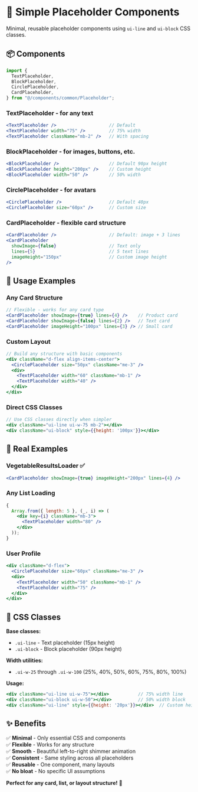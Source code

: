 # 🎯 Simple Placeholder Components

Minimal, reusable placeholder components using `ui-line` and `ui-block` CSS classes.

## 📦 Components

```jsx
import {
  TextPlaceholder,
  BlockPlaceholder,
  CirclePlaceholder,
  CardPlaceholder,
} from "@/components/common/Placeholder";
```

### **TextPlaceholder** - for any text

```jsx
<TextPlaceholder />                    // Default
<TextPlaceholder width="75" />         // 75% width
<TextPlaceholder className="mb-2" />   // With spacing
```

### **BlockPlaceholder** - for images, buttons, etc.

```jsx
<BlockPlaceholder />                   // Default 90px height
<BlockPlaceholder height="200px" />    // Custom height
<BlockPlaceholder width="50" />        // 50% width
```

### **CirclePlaceholder** - for avatars

```jsx
<CirclePlaceholder />                  // Default 40px
<CirclePlaceholder size="60px" />      // Custom size
```

### **CardPlaceholder** - flexible card structure

```jsx
<CardPlaceholder />                    // Default: image + 3 lines
<CardPlaceholder
  showImage={false}                    // Text only
  lines={5}                            // 5 text lines
  imageHeight="150px"                  // Custom image height
/>
```

## 🚀 Usage Examples

### **Any Card Structure**

```jsx
// Flexible - works for any card type
<CardPlaceholder showImage={true} lines={4} />    // Product card
<CardPlaceholder showImage={false} lines={2} />   // Text card
<CardPlaceholder imageHeight="100px" lines={3} /> // Small card
```

### **Custom Layout**

```jsx
// Build any structure with basic components
<div className="d-flex align-items-center">
  <CirclePlaceholder size="50px" className="me-3" />
  <div>
    <TextPlaceholder width="60" className="mb-1" />
    <TextPlaceholder width="40" />
  </div>
</div>
```

### **Direct CSS Classes**

```jsx
// Use CSS classes directly when simpler
<div className="ui-line ui-w-75 mb-2"></div>
<div className="ui-block" style={{height: '100px'}}></div>
```

## 📱 Real Examples

### **VegetableResultsLoader** ✅

```jsx
<CardPlaceholder showImage={true} imageHeight="200px" lines={4} />
```

### **Any List Loading**

```jsx
{
  Array.from({ length: 5 }, (_, i) => (
    <div key={i} className="mb-3">
      <TextPlaceholder width="80" />
    </div>
  ));
}
```

### **User Profile**

```jsx
<div className="d-flex">
  <CirclePlaceholder size="60px" className="me-3" />
  <div>
    <TextPlaceholder width="50" className="mb-1" />
    <TextPlaceholder width="75" />
  </div>
</div>
```

## 🎨 CSS Classes

**Base classes:**

- `.ui-line` - Text placeholder (15px height)
- `.ui-block` - Block placeholder (90px height)

**Width utilities:**

- `.ui-w-25` through `.ui-w-100` (25%, 40%, 50%, 60%, 75%, 80%, 100%)

**Usage:**

```jsx
<div className="ui-line ui-w-75"></div>           // 75% width line
<div className="ui-block ui-w-50"></div>          // 50% width block
<div className="ui-line" style={{height: '20px'}}></div>  // Custom height
```

## ✨ Benefits

✅ **Minimal** - Only essential CSS and components  
✅ **Flexible** - Works for any structure  
✅ **Smooth** - Beautiful left-to-right shimmer animation  
✅ **Consistent** - Same styling across all placeholders  
✅ **Reusable** - One component, many layouts  
✅ **No bloat** - No specific UI assumptions

**Perfect for any card, list, or layout structure!** 🚀
